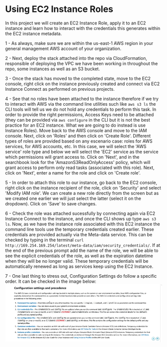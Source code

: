 # Using EC2 Instance Roles 
In this project we will create an EC2 Instance Role, apply it to an EC2 instance and learn how to interact with the credentials this generates within the EC2 instance metadata. <br/>

1 - As always, make sure we are within the us-east-1 AWS region in your general management AWS account of your organization. <br/>

2 - Next, deploy the stack attached into the repo via CloudFormation, responsible of deploying the VPC we have been working in throughout the repo, some instances as well as an S3 bucket. <br/>

3 - Once the stack has moved to the completed state, move to the EC2 console, right click on the instance previously created and connect via EC2 Instance Connect as performed on previous projects. <br/>

4 - See that no roles have been attached to the instance therefore if we try to interact with AWS via the command line utilities such like ```aws s3 ls``` the CLI tools will tell us we do not hold any credentials to perform this task. In order to provide the right permissions, Access Keys need to be attached (they can be provided via ```aws configure``` in the CLI but it is not the best practice for an EC2 instance. What we are going to do instead is use Instance Roles). Move back to the AWS console and move to the IAM console. Next, click on 'Roles' and then click on 'Create Role'. Different types of roles are provided based on any escenario case: roles for AWS services, for AWS accounts, etc. In this case, we will select the 'AWS service' role type and below we will select the 'EC2' service as the service which permissions will grant access to. Click on 'Next', and in the searchbook look for the 'AmazonS3ReadOnlyAccess' policy, which will grant access to perform only read tasks (associated with this role). Next, click on 'Next', enter a name for the role and click on 'Create role'. <br/>

5 - In order to attach this role to our instance, go back to the EC2 console, right click on the instance recipient of the role, click on 'Security' and select 'Modify IAM role'. We can create a new role directly from the screen but as we created one earlier we will just select the latter (select it on the dropdown). Click on 'Save' to save changes. <br/>

6 - Check the role was attached sucessfully by connecting again via EC2 Instance Connect to the instance, and once the CLI shows up type ```aws s3 ls```. Now, as we have the instance role associated with this EC2 instance the command line tools use the temporary credentials created earlier. These credentials are provided actually via the Meta-data service. This can be checked by typing in the terminal ```curl http://169.254.169.254/latest/meta-data/iam/security_credentials/```. If at the end of the previous prompt add the name of the role, we will be able to see the explicit credentials of the role, as well as the expiration datetime when they will be no longer valid. These temporary credentials will be automatically renewed as long as services keep using the EC2 Instance. <br/>

7 - One last thing to stress out, Configuration Settings do follow a specific order. It can be checked in the image below: <br/>
![Image of Configuration Settings precedence](image.PNG)
